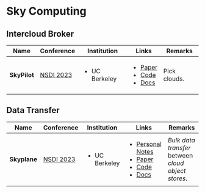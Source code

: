# Sky Computing

## Intercloud Broker

|     Name     | Conference                                             | Institution                   | Links                                                                                                                                                                                                                                                | Remarks      |
| :----------: | ------------------------------------------------------ | ----------------------------- | ---------------------------------------------------------------------------------------------------------------------------------------------------------------------------------------------------------------------------------------------------- | ------------ |
| **SkyPilot** | [NSDI 2023](../../reading-notes/conference/nsdi-2023/) | <ul><li>UC Berkeley</li></ul> | <ul><li><a href="https://www.usenix.org/conference/nsdi23/presentation/yang-zongheng">Paper</a> </li><li><a href="https://github.com/skypilot-org/skypilot">Code</a></li><li><a href="https://skypilot.readthedocs.io/en/latest/">Docs</a></li></ul> | Pick clouds. |

## Data Transfer

|     Name     | Conference                                             | Institution                   | Links                                                                                                                                                                                                                                                                                                                         | Remarks                                             |
| :----------: | ------------------------------------------------------ | ----------------------------- | ----------------------------------------------------------------------------------------------------------------------------------------------------------------------------------------------------------------------------------------------------------------------------------------------------------------------------- | --------------------------------------------------- |
| **Skyplane** | [NSDI 2023](../../reading-notes/conference/nsdi-2023/) | <ul><li>UC Berkeley</li></ul> | <ul><li><a href="../../reading-notes/conference/nsdi-2023/skyplane.md">Personal Notes</a></li><li><a href="https://www.usenix.org/conference/nsdi23/presentation/jain">Paper</a></li><li><a href="https://github.com/skyplane-project/skyplane">Code</a></li><li><a href="https://skyplane.org/en/latest/">Docs</a></li></ul> | _Bulk data transfer_ between _cloud object stores_. |
